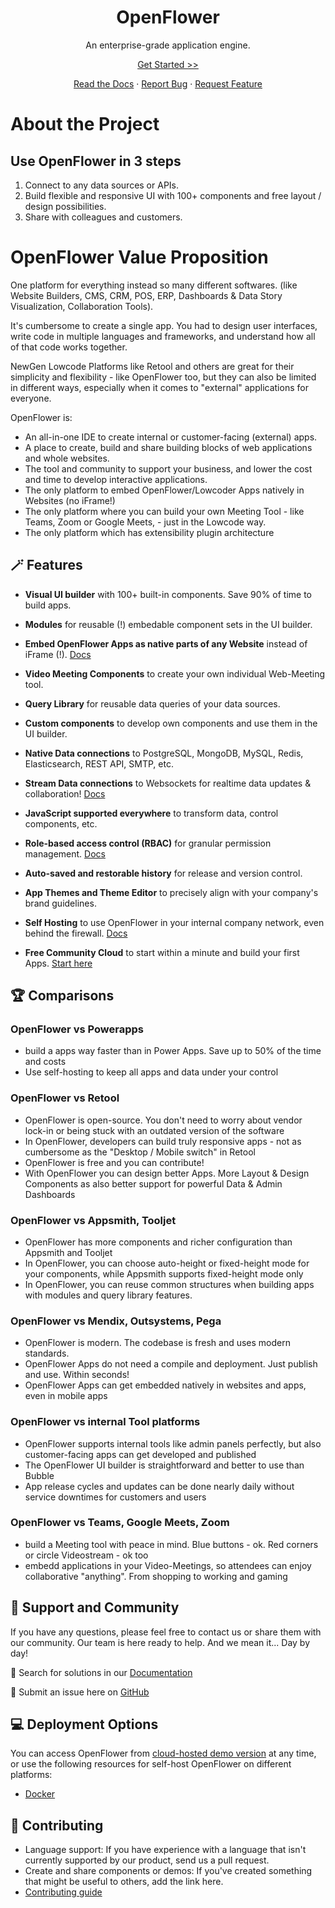 <p align="center">
<h1 align="center">OpenFlower</h3>

<p align="center">An enterprise-grade application engine.</p>

<p align="center"><a href="https://prod-us1.openflower.org/">Get Started >> </a></p>

<p align="center"><a href="https://docs.openflower.org/">Read the Docs</a> · <a href="https://github.com/Flowerappeng-org/openflower/issues/new?assignees=&labels=bug%2Cneeds+triage&projects=&template=bug_report.yml">Report Bug</a> · <a href="https://github.com/Flowerappeng-org/openflower/issues/new?assignees=&labels=enhancement&projects=&template=feature_request.md">Request Feature</a>
</p>

# About the Project

## Use OpenFlower in 3 steps
1. Connect to any data sources or APIs.
2. Build flexible and responsive UI with 100+ components and free layout / design possibilities.
3. Share with colleagues and customers.

# OpenFlower Value Proposition
One platform for everything instead so many different softwares. (like Website Builders, CMS, CRM, POS, ERP, Dashboards & Data Story Visualization, Collaboration Tools).

It's cumbersome to create a single app. You had to design user interfaces, write code in multiple languages and frameworks, and understand how all of that code works together.

NewGen Lowcode Platforms like Retool and others are great for their simplicity and flexibility - like OpenFlower too, but they can also be limited in different ways, especially when it comes to "external" applications for everyone.

OpenFlower is:
- An all-in-one IDE to create internal or customer-facing (external) apps.
- A place to create, build and share building blocks of web applications and whole websites.
- The tool and community to support your business, and lower the cost and time to develop interactive applications.
- The only platform to embed OpenFlower/Lowcoder Apps natively in Websites (no iFrame!)
- The only platform where you can build your own Meeting Tool - like Teams, Zoom or Google Meets, - just in the Lowcode way.
- The only platform which has extensibility plugin architecture 

## 🪄 Features
- **Visual UI builder** with 100+ built-in components. Save 90% of time to build apps.
- **Modules** for reusable (!) embedable component sets in the UI builder.
- **Embed OpenFlower Apps as native parts of any Website** instead of iFrame (!). [Docs](https://docs.openflower.org/publish-apps/embedd-an-app/native-embed-sdk)
- **Video Meeting Components** to create your own individual Web-Meeting tool.
- **Query Library** for reusable data queries of your data sources.
- **Custom components** to develop own components and use them in the UI builder.
- **Native Data connections** to PostgreSQL, MongoDB, MySQL, Redis, Elasticsearch, REST API, SMTP, etc.
- **Stream Data connections** to Websockets for realtime data updates & collaboration! [Docs](https://docs.openflower.org/connect-your-data/data-sources-in-lowcoder/websocket-datasource)
- **JavaScript supported everywhere** to transform data, control components, etc.
- **Role-based access control (RBAC)** for granular permission management. [Docs](https://docs.openflower.org/workspaces-and-teamwork/members-and-groups)
- **Auto-saved and restorable history** for release and version control.
- **App Themes and Theme Editor** to precisely align with your company's brand guidelines.

- **Self Hosting** to use OpenFlower in your internal company network, even behind the firewall. [Docs](https://docs.openflower.org/setup-and-run/self-hosting)
- **Free Community Cloud** to start within a minute and build your first Apps. [Start here](https://prod-us1.openflower.org/)

## 🏆 Comparisons
### OpenFlower vs Powerapps
- build a apps way faster than in Power Apps. Save up to 50% of the time and costs
- Use self-hosting to keep all apps and data under your control
### OpenFlower vs Retool
- OpenFlower is open-source. You don't need to worry about vendor lock-in or being stuck with an outdated version of the software
- In OpenFlower, developers can build truly responsive apps - not as cumbersome as the "Desktop / Mobile switch" in Retool
- OpenFlower is free and you can contribute!
- With OpenFlower you can design better Apps. More Layout & Design Components as also better support for powerful Data & Admin Dashboards
### OpenFlower vs Appsmith, Tooljet
- OpenFlower has more components and richer configuration than Appsmith and Tooljet
- In OpenFlower, you can choose auto-height or fixed-height mode for your components, while Appsmith supports fixed-height mode only
- In OpenFlower, you can reuse common structures when building apps with modules and query library features.
### OpenFlower vs Mendix, Outsystems, Pega
- OpenFlower is modern. The codebase is fresh and uses modern standards.
- OpenFlower Apps do not need a compile and deployment. Just publish and use. Within seconds!
- OpenFlower Apps can get embedded natively in websites and apps, even in mobile apps
### OpenFlower vs internal Tool platforms
- OpenFlower supports internal tools like admin panels perfectly, but also customer-facing apps can get developed and published
- The OpenFlower UI builder is straightforward and better to use than Bubble
- App release cycles and updates can be done nearly daily without service downtimes for customers and users
### OpenFlower vs Teams, Google Meets, Zoom
- build a Meeting tool with peace in mind. Blue buttons - ok. Red corners or circle Videostream - ok too
- embedd applications in your Video-Meetings, so attendees can enjoy collaborative "anything". From shopping to working and gaming


## 👐 Support and Community
If you have any questions, please feel free to contact us or share them with our community. Our team is here ready to help.
And we mean it... Day by day!

📑 Search for solutions in our [Documentation](https://docs.openflower.org/)

🔎 Submit an issue here on [GitHub](https://github.com/flowerappeng-org/openflower/issues)

## 💻 Deployment Options

You can access OpenFlower from [cloud-hosted demo version](https://prod-us1.openflower.org/) at any time, or use the following resources for self-host OpenFlower on different platforms:
- [Docker](https://docs.openflower.org/setup-and-run/self-hosting)

## 💪 Contributing
- Language support: If you have experience with a language that isn't currently supported by our product, send us a pull request.
- Create and share components or demos: If you've created something that might be useful to others, add the link here.
- [Contributing guide](https://docs.openflower.org/openflower-extension/opensource-contribution)
